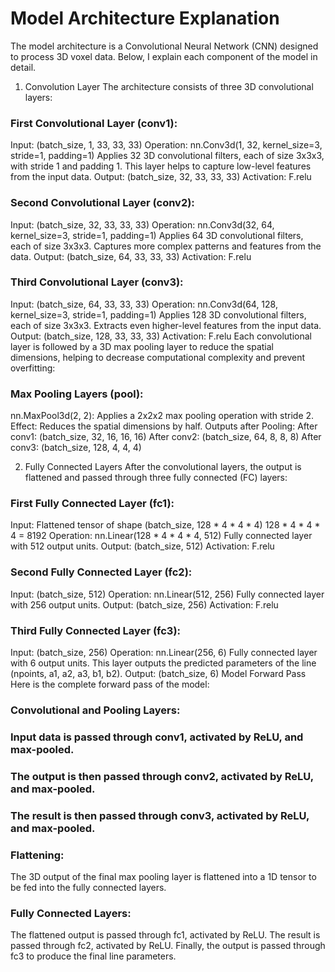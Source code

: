 # Model Architecture Explanation

The model architecture is a Convolutional Neural Network (CNN) designed to process 3D voxel data. Below, I explain each component of the model in detail.


1. Convolution Layer
The architecture consists of three 3D convolutional layers:

### First Convolutional Layer (conv1):

Input: (batch_size, 1, 33, 33, 33)
Operation: nn.Conv3d(1, 32, kernel_size=3, stride=1, padding=1)
Applies 32 3D convolutional filters, each of size 3x3x3, with stride 1 and padding 1.
This layer helps to capture low-level features from the input data.
Output: (batch_size, 32, 33, 33, 33)
Activation: F.relu



### Second Convolutional Layer (conv2):

Input: (batch_size, 32, 33, 33, 33)
Operation: nn.Conv3d(32, 64, kernel_size=3, stride=1, padding=1)
Applies 64 3D convolutional filters, each of size 3x3x3.
Captures more complex patterns and features from the data.
Output: (batch_size, 64, 33, 33, 33)
Activation: F.relu


### Third Convolutional Layer (conv3):

Input: (batch_size, 64, 33, 33, 33)
Operation: nn.Conv3d(64, 128, kernel_size=3, stride=1, padding=1)
Applies 128 3D convolutional filters, each of size 3x3x3.
Extracts even higher-level features from the input data.
Output: (batch_size, 128, 33, 33, 33)
Activation: F.relu
Each convolutional layer is followed by a 3D max pooling layer to reduce the spatial dimensions, helping to decrease computational complexity and prevent overfitting:

### Max Pooling Layers (pool):
nn.MaxPool3d(2, 2): Applies a 2x2x2 max pooling operation with stride 2.
Effect: Reduces the spatial dimensions by half.
Outputs after Pooling:
After conv1: (batch_size, 32, 16, 16, 16)
After conv2: (batch_size, 64, 8, 8, 8)
After conv3: (batch_size, 128, 4, 4, 4)


2. Fully Connected Layers
After the convolutional layers, the output is flattened and passed through three fully connected (FC) layers:

### First Fully Connected Layer (fc1):

Input: Flattened tensor of shape (batch_size, 128 * 4 * 4 * 4)
128 * 4 * 4 * 4 = 8192
Operation: nn.Linear(128 * 4 * 4 * 4, 512)
Fully connected layer with 512 output units.
Output: (batch_size, 512)
Activation: F.relu

### Second Fully Connected Layer (fc2):

Input: (batch_size, 512)
Operation: nn.Linear(512, 256)
Fully connected layer with 256 output units.
Output: (batch_size, 256)
Activation: F.relu

### Third Fully Connected Layer (fc3):

Input: (batch_size, 256)
Operation: nn.Linear(256, 6)
Fully connected layer with 6 output units.
This layer outputs the predicted parameters of the line (npoints, a1, a2, a3, b1, b2).
Output: (batch_size, 6)
Model Forward Pass
Here is the complete forward pass of the model:

### Convolutional and Pooling Layers:

### Input data is passed through conv1, activated by ReLU, and max-pooled.
### The output is then passed through conv2, activated by ReLU, and max-pooled.
### The result is then passed through conv3, activated by ReLU, and max-pooled.



### Flattening:

The 3D output of the final max pooling layer is flattened into a 1D tensor to be fed into the fully connected layers.

### Fully Connected Layers:

The flattened output is passed through fc1, activated by ReLU.
The result is passed through fc2, activated by ReLU.
Finally, the output is passed through fc3 to produce the final line parameters.
